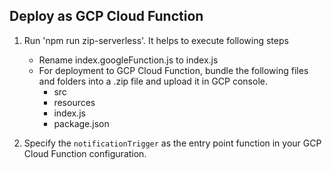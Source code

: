 ## Deploy as GCP Cloud Function

1. Run 'npm run zip-serverless'. It helps to execute following steps
   - Rename index.googleFunction.js to index.js
   - For deployment to GCP Cloud Function, bundle the following files and folders into a .zip file and upload it in GCP console.
      - src
      - resources
      - index.js
      - package.json

2. Specify the `notificationTrigger` as the entry point function in your GCP Cloud Function configuration.
